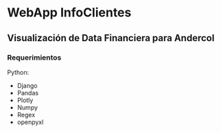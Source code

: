 # WebApp InfoClientes
## Visualización de Data Financiera para Andercol

### Requerimientos
Python:
- Django
- Pandas
- Plotly
- Numpy
- Regex
- openpyxl